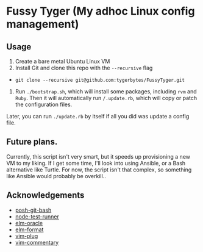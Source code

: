 # Fussy Tyger (My adhoc Linux config management)

## Usage
1. Create a bare metal Ubuntu Linux VM
1. Install Git and clone this repo with the `--recursive` flag
  - `git clone --recursive git@github.com:tygerbytes/FussyTyger.git`
1. Run `./bootstrap.sh`, which will install some packages, including `rvm` and `Ruby`. Then it will automatically run `/.update.rb`, which will copy or patch the configuration files.

Later, you can run `./update.rb` by itself if all you did was update a config file.

## Future plans.
Currently, this script isn't very smart, but it speeds up provisioning a new VM to my liking. If I get some time, I'll look into using Ansible, or a Bash alternative like Turtle. For now, the script isn't that complex, so something like Ansible would probably be overkill..

## Acknowledgements
 - [posh-git-bash](https://github.com/lyze/posh-git-sh)
 - [node-test-runner](https://github.com/rtfeldman/node-test-runner)
 - [elm-oracle](https://github.com/elmcast/elm-oracle)
 - [elm-format](https://github.com/avh4/elm-format)
 - [vim-plug](https://github.com/junegunn/vim-plug)
 - [vim-commentary](https://github.com/tpope/vim-commentary)

